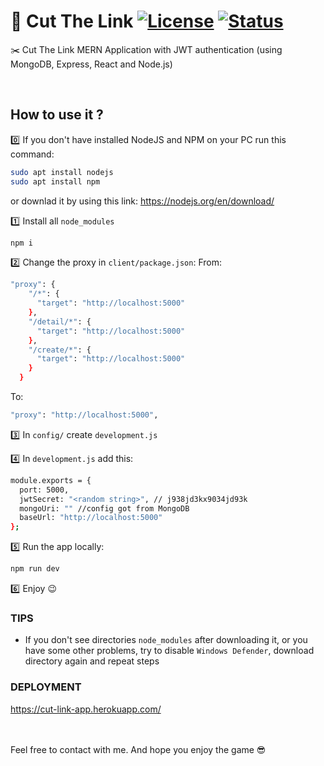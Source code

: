 # 🎯 Cut The Link [![License](https://img.shields.io/badge/licence-MIT-blue)](https://choosealicense.com/licenses/mit/) [![Status](https://img.shields.io/badge/status-work--in--progress-yellow)](https://github.com/M0ng00se7169/Tetris)

✂️ Cut The Link MERN Application with JWT authentication 
(using MongoDB, Express, React and Node.js) 

<br/>

## How to use it ?
:zero:  If you don't have installed NodeJS and NPM on your PC run this command:

```bash
sudo apt install nodejs
sudo apt install npm
```
or downlad it by using this link: https://nodejs.org/en/download/ <br/>

:one:  Install all `node_modules` <br/>
```bash
npm i
```

:two: Change the proxy in `client/package.json`:
From:
```bash
"proxy": {
    "/*": {
      "target": "http://localhost:5000"
    },
    "/detail/*": {
      "target": "http://localhost:5000"
    },
    "/create/*": {
      "target": "http://localhost:5000"
    }
  }
```
To:
```bash
"proxy": "http://localhost:5000",
```

:three: In `config/` create `development.js`

:four:  In `development.js` add this:
```bash
module.exports = {
  port: 5000,
  jwtSecret: "<random string>", // j938jd3kx9034jd93k
  mongoUri: "" //config got from MongoDB
  baseUrl: "http://localhost:5000"
};
```

:five: Run the app locally:
```bash
npm run dev
```

:six: Enjoy 😉

### TIPS
- If you don't see directories `node_modules` after downloading it, or you have some other problems, try to disable `Windows Defender`, download directory again and repeat steps


### DEPLOYMENT
https://cut-link-app.herokuapp.com/


<br/><br/>
Feel free to contact with me. And hope you enjoy the game 😎
